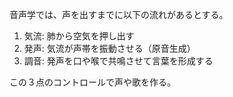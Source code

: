 音声学では、声を出すまでに以下の流れがあるとする。

1. 気流: 肺から空気を押し出す
2. 発声: 気流が声帯を振動させる（原音生成）
3. 調音: 発声を口や喉で共鳴させて言葉を形成する

この３点のコントロールで声や歌を作る。
